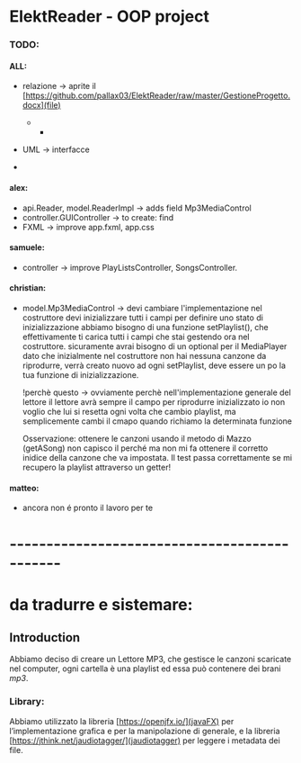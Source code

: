 # ElektReader - OOP project 

### TODO:
#### ALL: 
* relazione -> aprite il [https://github.com/pallax03/ElektReader/raw/master/GestioneProgetto.docx](file)
    * * 

* UML -> interfacce

* 

#### alex:
* api.Reader, model.ReaderImpl -> adds field Mp3MediaControl 
* controller.GUIController -> to create: find
* FXML -> improve app.fxml, app.css

#### samuele:
* controller -> improve PlayListsController, SongsController. 

#### christian: 
* model.Mp3MediaControl -> devi cambiare l'implementazione 
    nel costruttore devi inizializzare tutti i campi per definire uno stato di inizializzazione
    abbiamo bisogno di una funzione setPlaylist(), che effettivamente ti carica tutti i campi che 
    stai gestendo ora nel costruttore.
    sicuramente avrai bisogno di un optional per il MediaPlayer dato che inizialmente nel costruttore non
    hai nessuna canzone da riprodurre, verrà creato nuovo ad ogni setPlaylist, deve essere un po la tua funzione di inizializzazione.

    !perchè questo -> ovviamente perchè nell'implementazione generale del lettore il lettore avrà sempre il campo per riprodurre inizializzato io non voglio che lui si resetta ogni volta che cambio playlist, ma semplicemente cambi il cmapo quando richiamo la determinata funzione

    Osservazione: ottenere le canzoni usando il metodo di Mazzo (getASong) non capisco il perché ma non mi fa ottenere il corretto inidice della canzone che  va impostata. Il test passa correttamente se mi recupero la playlist attraverso un getter!

#### matteo:
* ancora non é pronto il lavoro per te

# ---------------------------------------------

# da tradurre e sistemare:
## Introduction
Abbiamo deciso di creare un Lettore MP3, che gestisce le canzoni scaricate nel computer,
ogni cartella è una playlist ed essa può contenere dei brani *mp3*.

### Library:
Abbiamo utilizzato la libreria [https://openjfx.io/](javaFX) per l’implementazione grafica e per la manipolazione di generale,
e la libreria [https://jthink.net/jaudiotagger/](jaudiotagger) per leggere i metadata dei file.
